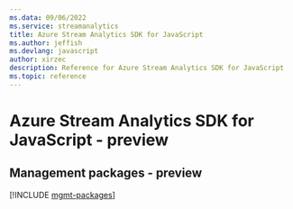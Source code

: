 ```yaml
---
ms.data: 09/06/2022
ms.service: streamanalytics
title: Azure Stream Analytics SDK for JavaScript
ms.author: jeffish
ms.devlang: javascript
author: xirzec
description: Reference for Azure Stream Analytics SDK for JavaScript
ms.topic: reference
---
```

# Azure Stream Analytics SDK for JavaScript - preview

## Management packages - preview
[!INCLUDE [mgmt-packages](stream-analytics-mgmt-index.md)]